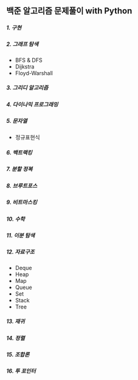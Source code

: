 ## 백준 알고리즘 문제풀이 with Python

##### 1. 구현
##### 2. 그래프 탐색
   * BFS & DFS
   * Dijkstra
   * Floyd-Warshall
##### 3. 그리디 알고리즘
##### 4. 다이나믹 프로그래밍
##### 5. 문자열
   * 정규표현식
##### 6. 백트랙킹
##### 7. 분할 정복
##### 8. 브루트포스
##### 9. 비트마스킹
##### 10. 수학
##### 11. 이분 탐색
##### 12. 자료구조
   * Deque
   * Heap
   * Map
   * Queue
   * Set
   * Stack
   * Tree
##### 13. 재귀
##### 14. 정렬
##### 15. 조합론
##### 16. 투 포인터
